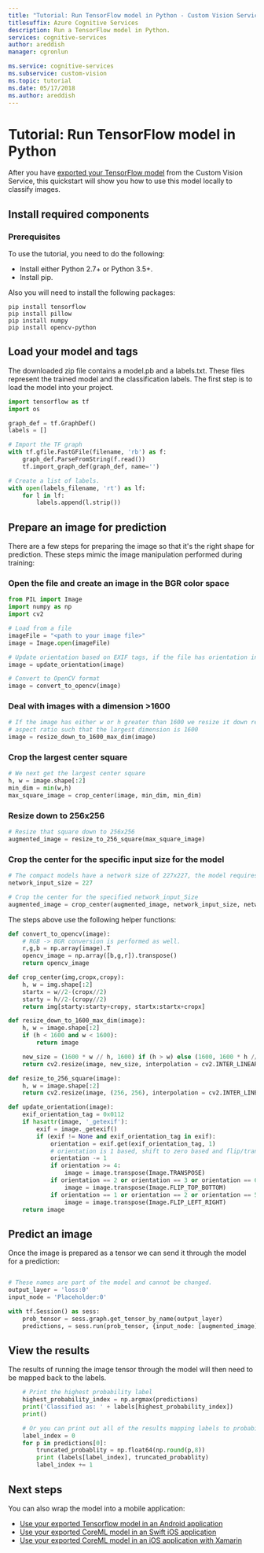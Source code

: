 ```yaml
---
title: "Tutorial: Run TensorFlow model in Python - Custom Vision Service"
titlesuffix: Azure Cognitive Services
description: Run a TensorFlow model in Python.
services: cognitive-services
author: areddish
manager: cgronlun

ms.service: cognitive-services
ms.subservice: custom-vision
ms.topic: tutorial
ms.date: 05/17/2018
ms.author: areddish
---
```

 
# Tutorial: Run TensorFlow model in Python

After you have [exported your TensorFlow model](https://docs.microsoft.com/azure/cognitive-services/custom-vision-service/export-your-model) from the Custom Vision Service, this quickstart will show you how to use this model locally to classify images.

## Install required components

### Prerequisites

To use the tutorial, you need to do the following:

- Install either Python 2.7+ or Python 3.5+.
- Install pip.

Also you will need to install the following packages:

```
pip install tensorflow
pip install pillow
pip install numpy
pip install opencv-python
```

## Load your model and tags

The downloaded zip file contains a model.pb and a labels.txt. These files represent the trained model and the classification labels. The first step is to load the model into your project.

```Python
import tensorflow as tf
import os

graph_def = tf.GraphDef()
labels = []

# Import the TF graph
with tf.gfile.FastGFile(filename, 'rb') as f:
    graph_def.ParseFromString(f.read())
    tf.import_graph_def(graph_def, name='')

# Create a list of labels.
with open(labels_filename, 'rt') as lf:
    for l in lf:
        labels.append(l.strip())
```

## Prepare an image for prediction

There are a few steps for preparing the image so that it's the right shape for prediction. These steps mimic the image manipulation performed during training:

### Open the file and create an image in the BGR color space

```Python
from PIL import Image
import numpy as np
import cv2

# Load from a file
imageFile = "<path to your image file>"
image = Image.open(imageFile)

# Update orientation based on EXIF tags, if the file has orientation info.
image = update_orientation(image)

# Convert to OpenCV format
image = convert_to_opencv(image)
```

### Deal with images with a dimension >1600

```Python
# If the image has either w or h greater than 1600 we resize it down respecting
# aspect ratio such that the largest dimension is 1600
image = resize_down_to_1600_max_dim(image)
```

### Crop the largest center square

```Python
# We next get the largest center square
h, w = image.shape[:2]
min_dim = min(w,h)
max_square_image = crop_center(image, min_dim, min_dim)
```

### Resize down to 256x256

```Python
# Resize that square down to 256x256
augmented_image = resize_to_256_square(max_square_image)
```


### Crop the center for the specific input size for the model

```Python
# The compact models have a network size of 227x227, the model requires this size.
network_input_size = 227

# Crop the center for the specified network_input_Size
augmented_image = crop_center(augmented_image, network_input_size, network_input_size)

```

The steps above use the following helper functions:

```Python
def convert_to_opencv(image):
    # RGB -> BGR conversion is performed as well.
    r,g,b = np.array(image).T
    opencv_image = np.array([b,g,r]).transpose()
    return opencv_image

def crop_center(img,cropx,cropy):
    h, w = img.shape[:2]
    startx = w//2-(cropx//2)
    starty = h//2-(cropy//2)
    return img[starty:starty+cropy, startx:startx+cropx]

def resize_down_to_1600_max_dim(image):
    h, w = image.shape[:2]
    if (h < 1600 and w < 1600):
        return image

    new_size = (1600 * w // h, 1600) if (h > w) else (1600, 1600 * h // w)
    return cv2.resize(image, new_size, interpolation = cv2.INTER_LINEAR)

def resize_to_256_square(image):
    h, w = image.shape[:2]
    return cv2.resize(image, (256, 256), interpolation = cv2.INTER_LINEAR)

def update_orientation(image):
    exif_orientation_tag = 0x0112
    if hasattr(image, '_getexif'):
        exif = image._getexif()
        if (exif != None and exif_orientation_tag in exif):
            orientation = exif.get(exif_orientation_tag, 1)
            # orientation is 1 based, shift to zero based and flip/transpose based on 0-based values
            orientation -= 1
            if orientation >= 4:
                image = image.transpose(Image.TRANSPOSE)
            if orientation == 2 or orientation == 3 or orientation == 6 or orientation == 7:
                image = image.transpose(Image.FLIP_TOP_BOTTOM)
            if orientation == 1 or orientation == 2 or orientation == 5 or orientation == 6:
                image = image.transpose(Image.FLIP_LEFT_RIGHT)
    return image
```

## Predict an image

Once the image is prepared as a tensor we can send it through the model for a prediction:

```Python

# These names are part of the model and cannot be changed.
output_layer = 'loss:0'
input_node = 'Placeholder:0'

with tf.Session() as sess:
    prob_tensor = sess.graph.get_tensor_by_name(output_layer)
    predictions, = sess.run(prob_tensor, {input_node: [augmented_image] })
```

## View the results

The results of running the image tensor through the model will then need to be mapped back to the labels.

```Python
    # Print the highest probability label
    highest_probability_index = np.argmax(predictions)
    print('Classified as: ' + labels[highest_probability_index])
    print()

    # Or you can print out all of the results mapping labels to probabilities.
    label_index = 0
    for p in predictions[0]:
        truncated_probablity = np.float64(np.round(p,8))
        print (labels[label_index], truncated_probablity)
        label_index += 1
```
## Next steps

You can also wrap the model into a mobile application:
* [Use your exported Tensorflow model in an Android application](https://github.com/Azure-Samples/cognitive-services-android-customvision-sample)
* [Use your exported CoreML model in an Swift iOS application](https://go.microsoft.com/fwlink/?linkid=857726)
* [Use your exported CoreML model in an iOS application with Xamarin](https://github.com/xamarin/ios-samples/tree/master/ios11/CoreMLAzureModel)

